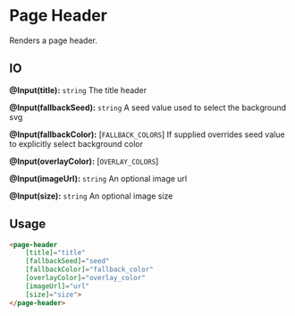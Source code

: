 # Page Header

Renders a page header.

## IO

**@Input(title):** `string` The title header

**@Input(fallbackSeed):** `string` A seed value used to select the background svg

**@Input(fallbackColor):** [`FALLBACK_COLORS`] If supplied overrides seed value to explicitly select background color

**@Input(overlayColor):** [`OVERLAY_COLORS`]

**@Input(imageUrl):** `string` An optional image url

**@Input(size):** `string` An optional image size


## Usage

```html
<page-header
    [title]="title"
    [fallbackSeed]="seed"
    [fallbackColor]="fallback_color"
    [overlayColor]="overlay_color"
    [imageUrl]="url"
    [size]="size">
</page-header>
```
